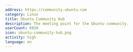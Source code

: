 ```yaml
---
address: https://community.ubuntu.com
category: Linux
title: Ubuntu Community Hub
description: The meeting point for the Ubuntu community.
userCount: 6020
icon: ubuntu-community-hub.png
activity: high
language: en
---
```


